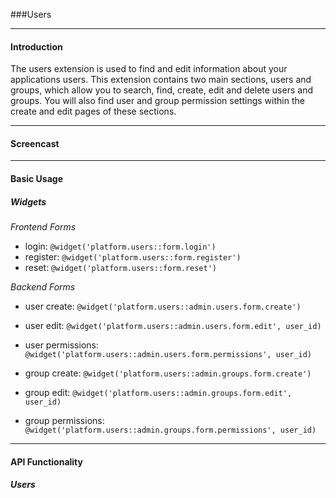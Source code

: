 ###Users

----------

#### Introduction

The users extension is used to find and edit information about your applications users.  This extension contains two main sections, users and groups, which allow you to search, find, create, edit and delete users and groups.  You will also find user and group permission settings within the create and edit pages of these sections.

----------

#### Screencast

----------

#### Basic Usage

##### Widgets

*Frontend Forms*
- login:    `@widget('platform.users::form.login')`
- register: `@widget('platform.users::form.register')`
- reset:    `@widget('platform.users::form.reset')`

*Backend Forms*
- user create:       `@widget('platform.users::admin.users.form.create')`
- user edit:         `@widget('platform.users::admin.users.form.edit', user_id)`
- user permissions:  `@widget('platform.users::admin.users.form.permissions', user_id)`

- group create:       `@widget('platform.users::admin.groups.form.create')`
- group edit:         `@widget('platform.users::admin.groups.form.edit', user_id)`
- group permissions:  `@widget('platform.users::admin.groups.form.permissions', user_id)`

----------

#### API Functionality

##### Users
